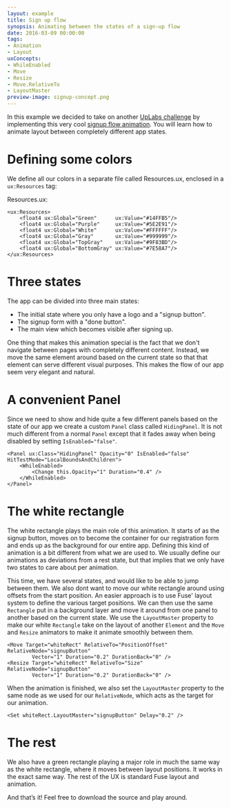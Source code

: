 ```yaml
---
layout: example
title: Sign up flow
synopsis: Animating between the states of a sign-up flow
date: 2016-03-09 00:00:00
tags:
- Animation
- Layout
uxConcepts:
- WhileEnabled
- Move
- Resize
- Move.RelativeTo
- LayoutMaster
preview-image: signup-concept.png
---
```

In this example we decided to take on another [UpLabs challenge](https://stories.uplabs.com/can-you-code-this-ui-concept-vol-2-9c9763269640#.abop8q8x6) by implementing this very cool [signup flow animation](http://www.materialup.com/posts/material-signup-interaction). You will learn how to animate layout between completely different app states.

# Defining some colors

We define all our colors in a separate file called Resources.ux, enclosed in a `ux:Resources` tag:

Resources.ux:

<!-- snippet-begin:code/Resources.ux:SomeColors -->

```
<ux:Resources>
    <float4 ux:Global="Green"      ux:Value="#14FFB5"/>
    <float4 ux:Global="Purple"     ux:Value="#5E2E91"/>
    <float4 ux:Global="White"      ux:Value="#FFFFFF"/>
    <float4 ux:Global="Gray"       ux:Value="#999999"/>
    <float4 ux:Global="TopGray"    ux:Value="#9F83BD"/>
    <float4 ux:Global="BottomGray" ux:Value="#7E58A7"/>
</ux:Resources>
```

<!-- snippet-end -->

# Three states

The app can be divided into three main states:

- The initial state where you only have a logo and a "signup button".
- The signup form with a "done button".
- The main view which becomes visible after signing up.

One thing that makes this animation special is the fact that we don't navigate between pages with completely different content. Instead, we move the same element around based on the current state so that that element can serve different visual purposes. This makes the flow of our app seem very elegant and natural.

# A convenient Panel

Since we need to show and hide quite a few different panels based on the state of our app we create a custom `Panel` class called `HidingPanel`. It is not much different from a normal `Panel` except that it fades away when being disabled by setting `IsEnabled="false"`.

<!-- snippet-begin:code/HidingPanel.ux:HidingPanel -->

```
<Panel ux:Class="HidingPanel" Opacity="0" IsEnabled="false" HitTestMode="LocalBoundsAndChildren">
    <WhileEnabled>
        <Change this.Opacity="1" Duration="0.4" />
    </WhileEnabled>
</Panel>
```

<!-- snippet-end -->

# The white rectangle

The white rectangle plays the main role of this animation. It starts of as the signup button, moves on to become the container for our registration form and ends up as the background for our entire app. Defining this kind of animation is a bit different from what we are used to. We usually define our animations as deviations from a rest state, but that implies that we only have two states to care about per animation.

This time, we have several states, and would like to be able to jump between them. We also dont want to move our white rectangle around using offsets from the start position. An easier approach is to use Fuse' layout system to define the various target positions. We can then use the same `Rectangle` put in a background layer and move it around from one panel to another based on the current state. We use the `LayoutMaster` property to make our white `Rectangle` take on the layout of another `Element` and the `Move` and `Resize` animators to make it animate smoothly between them.

<!-- snippet-begin:code/MainView.ux:MoveResize -->

```
<Move Target="whiteRect" RelativeTo="PositionOffset" RelativeNode="signupButton"
		Vector="1" Duration="0.2" DurationBack="0" />
<Resize Target="whiteRect" RelativeTo="Size" RelativeNode="signupButton"
		Vector="1" Duration="0.2" DurationBack="0" />
```

<!-- snippet-end -->

When the animation is finished, we also set the `LayoutMaster` property to the same node as we used for our `RelativeNode`, which acts as the target for our animation.

<!-- snippet-begin:code/MainView.ux:SetLayoutMaster -->

```
<Set whiteRect.LayoutMaster="signupButton" Delay="0.2" />
```

<!-- snippet-end -->

# The rest

We also have a green rectangle playing a major role in much the same way as the white rectangle, where it moves between layout positions. It works in the exact same way. The rest of the UX is standard Fuse layout and animation.

And that’s it! Feel free to download the source and play around.
